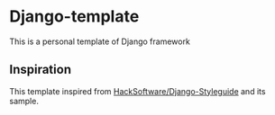 # Django-template
This is a personal template of Django framework 

## Inspiration
This template inspired from [HackSoftware/Django-Styleguide](https://github.com/HackSoftware/Django-Styleguide/tree/master)
and its sample.